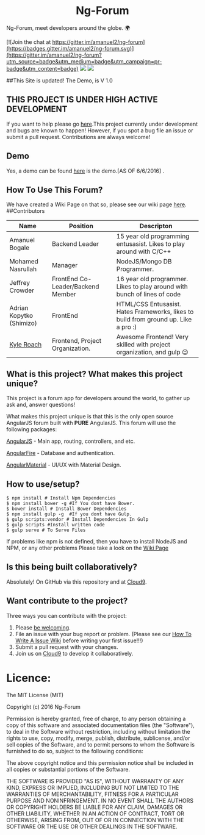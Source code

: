 
<h1 align="center"> Ng-Forum</h1>

Ng-Forum, meet developers around the globe. :earth_africa:

 [![Join the chat at https://gitter.im/amanuel2/ng-forum](https://badges.gitter.im/amanuel2/ng-forum.svg)](https://gitter.im/amanuel2/ng-forum?utm_source=badge&utm_medium=badge&utm_campaign=pr-badge&utm_content=badge)
<img src="https://cldup.com/jWUT4QFLnq.png" href="https://ng-forum.slack.com"/>
![](http://i.imgur.com/egrG55Z.png)


##This Site is updated! The Demo, is V 1.0


## THIS PROJECT IS UNDER HIGH ACTIVE DEVELOPMENT
If you want to help please go [here](https://ide.c9.io/amanuel2/ng-fourm#openfile-README.md).This project currently under development and bugs are known to happen! However, if you spot a bug file an issue or submit a pull request. Contributions are always welcome! 

## Demo

Yes, a demo can be found [here](http://ng-forum.site88.net) is the demo.[AS OF 6/6/2016] .

## How To Use This Forum?
We have created a Wiki Page on that so, please see our wiki page [here](https://github.com/amanuel2/ng-forum/wiki).
##Contributors


Name          |   Position    | Descripton |
------------- | ------------- | -----------|
Amanuel Bogale|    Backend Leader   |  15 year old programming entusasist. Likes to play around with C/C++          |
Mohamed Nasrullah| Manager  |    NodeJS/Mongo DB Programmer.         |
Jeffrey Crowder| FrontEnd Co-Leader/Backend Member  |    16 year old programmer. Likes to play around with bunch of lines of code         |
Adrian Kopytko (Shimizo)| FrontEnd   |    HTML/CSS Entusasist. Hates Frameworks, likes to build from ground up. Like a pro :)       |
[Kyle Roach](https://github.com/iroachie) | Frontend, Project Organization. |   Awesome Frontend! Very skilled with project organization, and gulp :wink:     |



## What is this project? What makes this project unique?
This project is a forum app for developers around the world, to gather up ask and, answer questions!

What makes this project unique is that this is the only open source AngularJS forum built with **PURE** AngularJS. This forum will use the following packages:

[AngularJS](http://angularjs.org/) - Main app, routing, controllers, and etc.

[AngularFire](https://www.firebase.com/docs/web/libraries/angular/) - Database and authentication.

[AngularMaterial](https://material.angularjs.org/latest/) - UI/UX with Material Design. 

## How to use/setup?

```shell
$ npm install # Install Npm Dependencies
$ npm install bower -g #If You dont have Bower.
$ bower install # Install Bower Dependencies
$ npm install gulp -g  #If you dont have Gulp.
$ gulp scripts:vendor # Install Dependencies In Gulp
$ gulp scripts #Install written code
$ gulp serve # To Serve Files
```

If problems like npm is not defined, then you have to install NodeJS and NPM, or any other problems Please take a look on the [Wiki Page](https://github.com/amanuel2/ng-forum/wiki)

## Is this being built collaboratively?

Absolutely! On GitHub via this repository and at [Cloud9](https://ide.c9.io/amanuel2/ng-fourm#openfile-README.md).


## Want contribute to the project?

Three ways you can contribute with the project:

1. Please [be welcoming](http://contributor-covenant.org/).
2. File an issue with your bug report or problem. (Please see our <a href="https://github.com/amanuel2/ng-forum/wiki/How-to-write-a-issue.">How To Write A Issue Wiki</a> before writing your first issue!!!)
3. Submit a pull request with your changes.
4. Join us on [Cloud9](https://ide.c9.io/amanuel2/ng-fourm#openfile-README.md) to develop it collaboratively.

# Licence:

The MIT License (MIT)

Copyright (c) 2016 Ng-Forum

Permission is hereby granted, free of charge, to any person obtaining a copy of this software and associated documentation files (the "Software"), to deal in the Software without restriction, including without limitation the rights to use, copy, modify, merge, publish, distribute, sublicense, and/or sell copies of the Software, and to permit persons to whom the Software is furnished to do so, subject to the following conditions:

The above copyright notice and this permission notice shall be included in all copies or substantial portions of the Software.

THE SOFTWARE IS PROVIDED "AS IS", WITHOUT WARRANTY OF ANY KIND, EXPRESS OR IMPLIED, INCLUDING BUT NOT LIMITED TO THE WARRANTIES OF MERCHANTABILITY, FITNESS FOR A PARTICULAR PURPOSE AND NONINFRINGEMENT. IN NO EVENT SHALL THE AUTHORS OR COPYRIGHT HOLDERS BE LIABLE FOR ANY CLAIM, DAMAGES OR OTHER LIABILITY, WHETHER IN AN ACTION OF CONTRACT, TORT OR OTHERWISE, ARISING FROM, OUT OF OR IN CONNECTION WITH THE SOFTWARE OR THE USE OR OTHER DEALINGS IN THE SOFTWARE.
